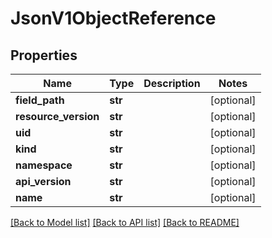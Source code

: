 # JsonV1ObjectReference


## Properties
Name | Type | Description | Notes
------------ | ------------- | ------------- | -------------
**field_path** | **str** |  | [optional] 
**resource_version** | **str** |  | [optional] 
**uid** | **str** |  | [optional] 
**kind** | **str** |  | [optional] 
**namespace** | **str** |  | [optional] 
**api_version** | **str** |  | [optional] 
**name** | **str** |  | [optional] 

[[Back to Model list]](../README.md#documentation-for-models) [[Back to API list]](../README.md#documentation-for-api-endpoints) [[Back to README]](../README.md)


